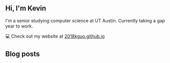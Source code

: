 ## Hi, I'm Kevin

I'm a senior studying computer science at UT Austin. Currently taking a gap year to work.

💻 Check out my website at [2018kguo.github.io](https://2018kguo.github.io/)

## Blog posts

<!-- BLOG-POST-LIST:START -->
<!-- BLOG-POST-LIST:END -->
